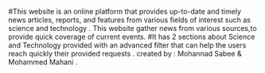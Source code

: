 #This website is an online platform that provides up-to-date and timely news articles, reports, and features from various fields of interest such as science and technology . This website gather news from various sources,to provide quick coverage of current events.
#It has 2 sections about Science and Technology provided with an advanced filter that can help the users reach quickly their provided requests .
created by : Mohannad Sabee & Mohammed Mahani . 
